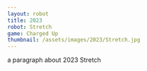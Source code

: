 ```yaml
---
layout: robot
title: 2023
robot: Stretch
game: Charged Up
thumbnail: /assets/images/2023/Stretch.jpg
---
```


a paragraph about 2023 Stretch